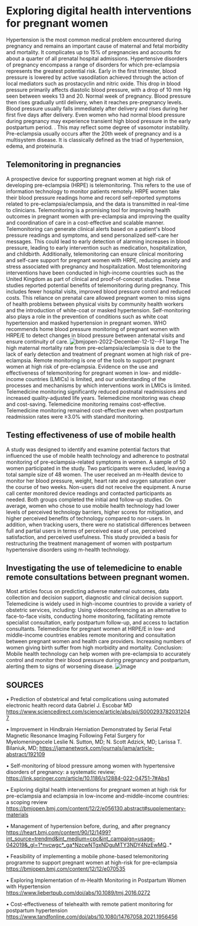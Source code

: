 # Exploring digital health interventions for pregnant women
 Hypertension is the most common medical problem encountered during pregnancy and remains an important cause of maternal and fetal morbidity and mortality. It complicates up to 15% of pregnancies and accounts for about a quarter of all prenatal hospital admissions. Hypertensive disorders of pregnancy encompass a range of disorders for which pre-eclampsia represents the greatest potential risk. Early in the first trimester, blood pressure is lowered by active vasodilation achieved through the action of local mediators such as prostacyclin and nitric oxide. This drop in blood pressure primarily affects diastolic blood pressure, with a drop of 10 mm Hg seen between weeks 13 and 20. Normal week of pregnancy. Blood pressure then rises gradually until delivery, when it reaches pre-pregnancy levels. Blood pressure usually falls immediately after delivery and rises during her first five days after delivery. Even women who had normal blood pressure during pregnancy may experience transient high blood pressure in the early postpartum period. . This may reflect some degree of vasomotor instability. Pre-eclampsia usually occurs after the 20th week of pregnancy and is a multisystem disease. It is classically defined as the triad of hypertension, edema, and proteinuria. 
## Telemonitoring in pregnancies
A prospective device for supporting pregnant women at high risk of developing pre-eclampsia (HRPE) is telemonitoring. This refers to the use of information technology to monitor patients remotely. HRPE women take their blood pressure readings home and record self-reported symptoms related to pre-eclampsia/eclampsia, and the data is transmitted in real-time to clinicians. Telemonitoring is a promising tool for improving health outcomes in pregnant women with pre-eclampsia and improving the quality and coordination of care in a cost-effective and scalable manner. Telemonitoring can generate clinical alerts based on a patient's blood pressure readings and symptoms, and send personalized self-care her messages. This could lead to early detection of alarming increases in blood pressure, leading to early intervention such as medication, hospitalization, and childbirth. Additionally, telemonitoring can ensure clinical monitoring and self-care support for pregnant women with HRPE, reducing anxiety and stress associated with pregnancy and hospitalization. Most telemonitoring interventions have been conducted in high-income countries such as the United Kingdom as part of clinical and proof-of-concept studies. These studies reported potential benefits of telemonitoring during pregnancy. This includes fewer hospital visits, improved blood pressure control and reduced costs. This reliance on prenatal care allowed pregnant women to miss signs of health problems between physical visits by community health workers and the introduction of white-coat or masked hypertension. Self-monitoring also plays a role in the prevention of conditions such as white coat hypertension and masked hypertension in pregnant women.
WHO recommends home blood pressure monitoring of pregnant women with HRPE/E to detect changes in blood pressure between antenatal visits and ensure continuity of care.
![bmjopen-2022-December-12-12--F1 large](https://user-images.githubusercontent.com/118061984/216942549-fd6a9d77-6da8-4899-8f43-ea6ccd512ec4.jpg)
The high maternal mortality rate from pre-eclampsia/eclampsia is due to the lack of early detection and treatment of pregnant women at high risk of pre-eclampsia. Remote monitoring is one of the tools to support pregnant women at high risk of pre-eclampsia. Evidence on the use and effectiveness of telemonitoring for pregnant women in low- and middle-income countries (LMICs) is limited, and our understanding of the processes and mechanisms by which interventions work in LMICs is limited. Telemedicine monitoring significantly reduced postnatal readmissions and increased quality-adjusted life years. Telemedicine monitoring was cheap and cost-saving. Telemedicine monitoring remains cost-effective. Telemedicine monitoring remained cost-effective even when postpartum readmission rates were ≥3.0% with standard monitoring.
## Testing effectiveness of use of mobile health
 A study was designed to identify and examine potential factors that influenced the use of mobile health technology and adherence to postnatal monitoring of pre-eclampsia-related symptoms in women. A sample of 50 women participated in the study. Two participants were excluded, leaving a total sample size of 48 women. The user received an m-Health device to monitor her blood pressure, weight, heart rate and oxygen saturation over the course of two weeks. Non-users did not receive the equipment. A nurse call center monitored device readings and contacted participants as needed. Both groups completed the initial and follow-up studies. On average, women who chose to use mobile health technology had lower levels of perceived technology barriers, higher scores for mitigation, and higher perceived benefits of technology compared to non-users. In addition, when tracking users, there were no statistical differences between full and partial users in terms of perceived ease of use, perceived satisfaction, and perceived usefulness. This study provided a basis for restructuring the treatment management of women with postpartum hypertensive disorders using m-health technology.  
## Investigating the use of telemedicine to enable remote consultations between pregnant women. 
Most articles focus on predicting adverse maternal outcomes, data collection and decision support, diagnostic and clinical decision support. Telemedicine is widely used in high-income countries to provide a variety of obstetric services, including: Using videoconferencing as an alternative to face-to-face visits, conducting home monitoring, facilitating remote specialist consultation, early postpartum follow-up, and access to lactation consultants. Telemedicine for pregnant women at HRPE/E in low- and middle-income countries enables remote monitoring and consultation between pregnant women and health care providers. Increasing numbers of women giving birth suffer from high morbidity and mortality. 
Conclusion: Mobile health technology can help women with pre-eclampsia to accurately control and monitor their blood pressure during pregnancy and postpartum, alerting them to signs of worsening disease.
![image](https://user-images.githubusercontent.com/118061984/216947132-6acf48d1-b9da-4a55-9ff0-97fc81dc1949.png)
## SOURCES
•	Prediction of obstetrical and fetal complications using automated electronic health record data Gabriel J. Escobar MD https://www.sciencedirect.com/science/article/abs/pii/S0002937820312047 

•	Improvement in Hindbrain Herniation Demonstrated by Serial Fetal Magnetic Resonance Imaging Following Fetal Surgery for Myelomeningocele Leslie N. Sutton, MD; N. Scott Adzick, MD; Larissa T. Bilaniuk, MD; https://jamanetwork.com/journals/jama/article-abstract/192109 

•	Self-monitoring of blood pressure among women with hypertensive disorders of pregnancy: a systematic review; https://link.springer.com/article/10.1186/s12884-022-04751-7#Abs1 

•	Exploring digital health interventions for pregnant women at high risk for pre-eclampsia and eclampsia in low-income and-middle-income countries: a scoping review https://bmjopen.bmj.com/content/12/2/e056130.abstract#supplementary-materials

•	Management of hypertension before, during, and after pregnancy https://heart.bmj.com/content/90/12/1499?int_source=trendmd&int_medium=cpc&int_campaign=usage-042019&_gl=1*nvcwgc*_ga*NzcwNTgxNDguMTY3NDY4NzEwMQ..*

•	Feasibility of implementing a mobile phone-based telemonitoring programme to support pregnant women at high-risk for pre-eclampsia  https://bmjopen.bmj.com/content/12/12/e070535

•	Exploring Implementation of m-Health Monitoring in Postpartum Women with Hypertension https://www.liebertpub.com/doi/abs/10.1089/tmj.2016.0272

•	Cost-effectiveness of telehealth with remote patient monitoring for postpartum hypertension
https://www.tandfonline.com/doi/abs/10.1080/14767058.2021.1956456


